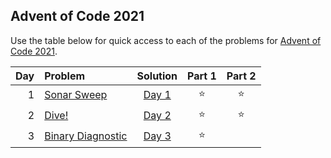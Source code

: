 ## Advent of Code 2021

Use the table below for quick access to each of the problems for [Advent of Code 2021](https://adventofcode.com/2021).

| Day | Problem                                                  |      Solution       | Part 1 | Part 2 |
|----:|:---------------------------------------------------------|:-------------------:|:------:|:------:|
|   1 | [Sonar Sweep](https://adventofcode.com/2021/day/1)       | [Day 1](Day01.java) | :star: | :star: |
|   2 | [Dive!](https://adventofcode.com/2021/day/2)             | [Day 2](Day02.java) | :star: | :star: |
|   3 | [Binary Diagnostic](https://adventofcode.com/2021/day/3) | [Day 3](Day03.java) | :star: |        |